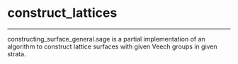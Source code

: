 # construct_lattices
***
constructing_surface_general.sage is a partial implementation of an algorithm to construct lattice surfaces with given Veech groups in given strata.

